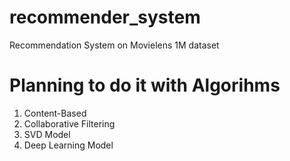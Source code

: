 # recommender_system
Recommendation System on Movielens 1M dataset

# Planning to do it with Algorihms
1. Content-Based 
2. Collaborative Filtering
3. SVD Model
4. Deep Learning Model


